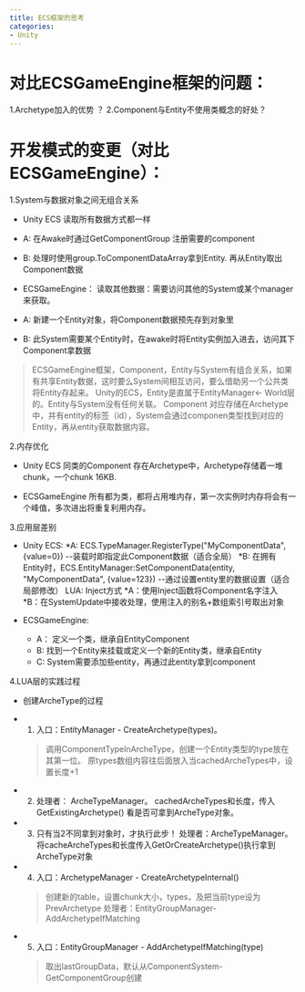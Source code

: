 ```yaml
---
title: ECS框架的思考
categories:
- Unity
---
```


# 对比ECSGameEngine框架的问题：
1.Archetype加入的优势 ？
2.Component与Entity不使用类概念的好处？



# 开发模式的变更（对比ECSGameEngine）：
1.System与数据对象之间无组合关系
* Unity ECS
读取所有数据方式都一样
* A: 在Awake时通过GetComponentGroup 注册需要的component
* B: 处理时使用group.ToComponentDataArray拿到Entity. 再从Entity取出Component数据

* ECSGameEngine：
读取其他数据：需要访问其他的System或某个manager来获取。
* A: 新建一个Entity对象，将Component数据预先存到对象里
* B: 此System需要某个Entity时，在awake时将Entity实例加入进去，访问其下Component拿数据

>ECSGameEngine框架，Component，Entity与System有组合关系，如果有共享Entity数据，这时要么System间相互访问，要么借助另一个公共类将Entity存起来。
>Unity的ECS，Entity是直属于EntityManager<- World层的。Entity与System没有任何关联。 Component 对应存储在Archetype中，并有entity的标签（id），System会通过componen类型找到对应的Entity，再从entity获取数据内容。

2.内存优化

* Unity ECS
同类的Component 存在Archetype中，Archetype存储着一堆chunk，一个chunk 16KB.

* ECSGameEngine
所有都为类，都将占用堆内存，第一次实例时内存将会有一个峰值，多次进出将重复利用内存。

3.应用层差别

* Unity ECS:
	*A: ECS.TypeManager.RegisterType("MyComponentData", {value=0}) --装载时即指定此Component数据（适合全局）
	*B: 在拥有Entity时，ECS.EntityManager:SetComponentData(entity, "MyComponentData", {value=123}) --通过设置entity里的数据设置（适合局部修改）
    LUA: Inject方式
    *A：使用Inject函数将Component名字注入
    *B：在SystemUpdate中接收处理，使用注入的别名+数组索引号取出对象
	
* ECSGameEngine:  
	* A： 定义一个类，继承自EntityComponent
	* B:  找到一个Entity来挂载或定义一个新的Entity类，继承自Entity
	* C:  System需要添加些entity，再通过此entity拿到component

4.LUA层的实践过程

* 创建ArcheType的过程
* 1. 入口：EntityManager - CreateArchetype(types)。 
    > 调用ComponentTypeInArcheType，创建一个Entity类型的type放在其第一位。
    > 原types数组内容往后面放入当cachedArcheTypes中，设置长度+1
* 2. 处理者： ArcheTypeManager。 cachedArcheTypes和长度，传入GetExistingArchetype() 看是否可拿到ArcheType对象。
* 3. 只有当2不同拿到对象时，才执行此步！ 处理者：ArcheTypeManager。 
将cacheArcheTypes和长度传入GetOrCreateArchetype()执行拿到ArcheType对象

* 4. 入口：ArchetypeManager - CreateArchetypeInternal() 
    > 创建新的table，设置chunk大小，types，及把当前type设为PrevArchetype
    > 处理者：EntityGroupManager- AddArchetypeIfMatching 

* 5. 入口：EntityGroupManager - AddArchetypeIfMatching(type) 
    > 取出lastGroupData，默认从ComponentSystem-GetComponentGroup创建